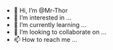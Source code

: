 - 👋 Hi, I’m @Mr-Thor
- 👀 I’m interested in ...
- 🌱 I’m currently learning ...
- 💞️ I’m looking to collaborate on ...
- 📫 How to reach me ...

<!---
Mr-Thor/Mr-Thor is a ✨ special ✨ repository because its `README.md` (this file) appears on your GitHub profile.
You can click the Preview link to take a look at your changes.
--->
